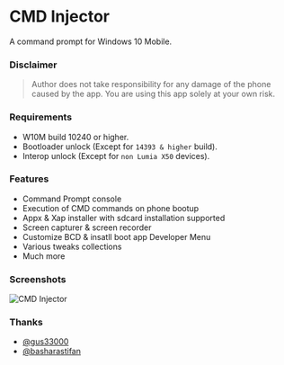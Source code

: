 # CMD Injector
A command prompt for Windows 10 Mobile.


### Disclaimer
> Author does not take responsibility for any damage of the phone caused by the app. You are using this app solely at your own risk.


### Requirements
* W10M build 10240 or higher.
* Bootloader unlock (Except for `14393 & higher` build).
* Interop unlock (Except for `non Lumia X50` devices).


### Features
* Command Prompt console
* Execution of CMD commands on phone bootup
* Appx & Xap installer with sdcard installation supported
* Screen capturer & screen recorder
* Customize BCD & insatll boot app Developer Menu
* Various tweaks collections
* Much more


### Screenshots
![CMD Injector](https://user-images.githubusercontent.com/66063294/178474757-7c023789-7afe-47fa-98f3-13e2c7b18cfe.png)


### Thanks
* [@gus33000](https://github.com/gus33000)
* [@basharastifan](https://github.com/basharast)
